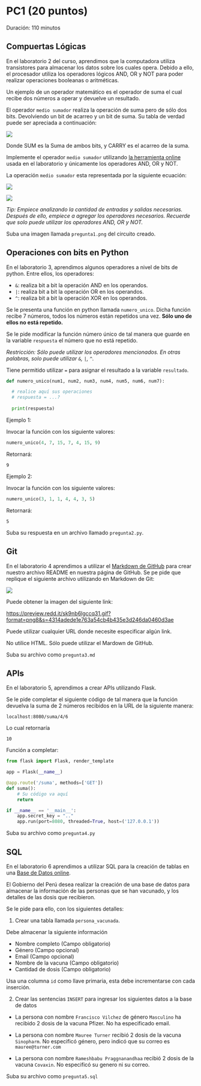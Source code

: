 # PC1 (20 puntos)

Duración: 110 minutos

## Compuertas Lógicas

En el laboratorio 2 del curso, aprendimos que la computadora utiliza transistores para almacenar los datos sobre los cuales opera. Debido a ello, el procesador utiliza los operadores lógicos AND, OR y NOT para poder realizar operaciones booleanas o aritméticas.

Un ejemplo de un operador matemático es el operador de suma el cual recibe dos números a operar y devuelve un resultado.

El operador `medio sumador` realiza la operación de suma pero de sólo dos bits. Devolviendo un bit de acarreo y un bit de suma. Su tabla de verdad puede ser apreciada a continuación:

![](./figures/suma.jpg)

Donde SUM es la Suma de ambos bits, y CARRY es el acarreo de la suma.

Implemente el operador `medio sumador` utilizando [la herramienta online](https://academo.org/demos/logic-gate-simulator/) usada en el laboratorio y únicamente los operadores AND, OR y NOT.

La operación `medio sumador` esta representada por la siguiente ecuación:

![](https://latex.codecogs.com/svg.latex?\Large&space;SUM=A\overline{B}\cdot{}B\overline{A})

![](https://latex.codecogs.com/svg.latex?\Large&space;CARRY=A\cdot{}B)

*Tip: Empiece analizando la cantidad de entradas y salidas necesarias. Después de ello, empiece a agregar los operadores necesarios. Recuerde que solo puede utilizar los operadores AND, OR y NOT.*

Suba una imagen llamada `pregunta1.png` del circuito creado.

## Operaciones con bits en Python

En el laboratorio 3, aprendimos algunos operadores a nivel de bits de python. Entre ellos, los operadores:
- `&`: realiza bit a bit la operación AND en los operandos.
- `|`: realiza bit a bit la operación OR en los operandos.
- `^`: realiza bit a bit la operación XOR en los operandos.

Se le presenta una función en python llamada `numero_unico`. Dicha función recibe 7 números, todos los números están repetidos una vez. **Sólo uno de ellos no está repetido.**

Se le pide modificar la función número único de tal manera que guarde en la variable `respuesta` el número que no está repetido.

*Restricción: Sólo puede utilizar los operadores mencionados. En otras palabras, solo puede utilizar `&`, `|`, `^`.*

Tiene permitido utilizar `=` para asignar el resultado a la variable `resultado`.

```python
def numero_unico(num1, num2, num3, num4, num5, num6, num7):

  # realice aquí sus operaciones
  # respuesta = ...?
  
  print(respuesta)
```

Ejemplo 1:

Invocar la función con los siguiente valores:

```python
numero_unico(4, 7, 15, 7, 4, 15, 9)
```
Retornará:
```
9
```

Ejemplo 2:

Invocar la función con los siguiente valores:

```python
numero_unico(3, 1, 1, 4, 4, 3, 5)
```
Retornará:
```
5
```

Suba su respuesta en un archivo llamado `pregunta2.py`.

## Git

En el laboratorio 4 aprendimos a utilizar el [Markdown de GitHub](https://docs.github.com/en/github/writing-on-github/getting-started-with-writing-and-formatting-on-github/basic-writing-and-formatting-syntax) para crear nuestro archivo README en nuestra página de GitHub. Se pe pide que replique el siguiente archivo utilizando en Markdown de Git:

![](./figures/pregunta3.png)

Puede obtener la imagen del siguiente link:

https://preview.redd.it/sk9nb6lgccq31.gif?format=png8&s=4314adede1e763a54cb4b435e3d246da0460d3ae

Puede utilizar cualquier URL donde necesite especificar algún link.

No utilice HTML. Sólo puede utilizar el Mardown de GitHub.

Suba su archivo como `pregunta3.md`

## APIs

En el laboratorio 5, aprendimos a crear APIs utilizando Flask.

Se le pide completar el siguiente código de tal manera que la función devuelva la suma de 2 números recibidos en la URL de la siguiente manera:

```
localhost:8080/suma/4/6
```

Lo cual retornaría

```
10
```

Función a completar:

```python
from flask import Flask, render_template

app = Flask(__name__)

@app.route('/suma', methods=['GET'])
def suma():
    # Su código va aquí
    return

if __name__ == '__main__':
    app.secret_key = ".."
    app.run(port=8080, threaded=True, host=('127.0.0.1'))
```

Suba su archivo como `pregunta4.py`

## SQL

En el laboratorio 6 aprendimos a utilizar SQL para la creación de tablas en una [Base de Datos online](https://extendsclass.com/mysql-online.html).

El Gobierno del Perú desea realizar la creación de una base de datos para almacenar la información de las personas que se han vacunado, y los detalles de las dosis que recibieron.

Se le pide para ello, con los siguientes detalles:

1. Crear una tabla llamada `persona_vacunada`.

Debe almacenar la siguiente información

- Nombre completo (Campo obligatorio)
- Género (Campo opcional)
- Email (Campo opcional)
- Nombre de la vacuna (Campo obligatorio)
- Cantidad de dosis (Campo obligatorio)

Usa una columna `id` como llave primaria, esta debe incrementarse con cada inserción.

2. Crear las sentencias `INSERT` para ingresar los siguientes datos a la base de datos

- La persona con nombre `Francisco Vilchez` de género `Masculino` ha recibido 2 dosis de la vacuna Pfizer. No ha especificado email.

- La persona con nombre `Mauree Turner` recibió 2 dosis de la vacuna `Sinopharm`. No especificó género, pero indicó que su correo es `mauree@turner.com`

- La persona con nombre `Rameshbabu Praggnanandhaa` recibió 2 dosis de la vacuna `Covaxin`. No especificó su genero ni su correo.

Suba su archivo como `pregunta5.sql`